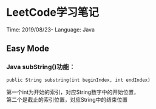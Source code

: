 # LeetCode学习笔记

Time: 2019/08/23-
Language: Java

## Easy Mode
### Java subString()功能：

```
public String substring(int beginIndex, int endIndex)
```

第一个int为开始的索引，对应String数字中的开始位置，  
第二个是截止的索引位置，对应String中的结束位置

